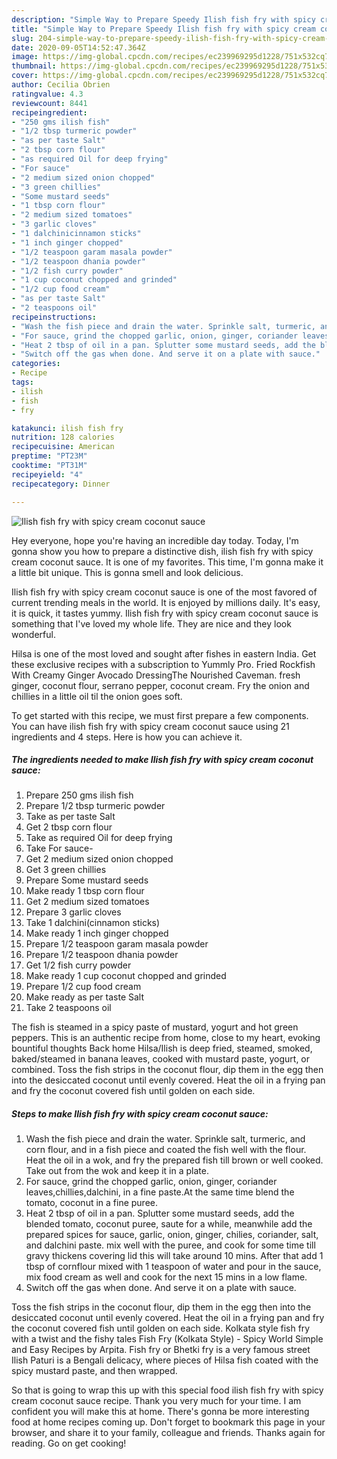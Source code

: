 ```yaml
---
description: "Simple Way to Prepare Speedy Ilish fish fry with spicy cream coconut sauce"
title: "Simple Way to Prepare Speedy Ilish fish fry with spicy cream coconut sauce"
slug: 204-simple-way-to-prepare-speedy-ilish-fish-fry-with-spicy-cream-coconut-sauce
date: 2020-09-05T14:52:47.364Z
image: https://img-global.cpcdn.com/recipes/ec239969295d1228/751x532cq70/ilish-fish-fry-with-spicy-cream-coconut-sauce-recipe-main-photo.jpg
thumbnail: https://img-global.cpcdn.com/recipes/ec239969295d1228/751x532cq70/ilish-fish-fry-with-spicy-cream-coconut-sauce-recipe-main-photo.jpg
cover: https://img-global.cpcdn.com/recipes/ec239969295d1228/751x532cq70/ilish-fish-fry-with-spicy-cream-coconut-sauce-recipe-main-photo.jpg
author: Cecilia Obrien
ratingvalue: 4.3
reviewcount: 8441
recipeingredient:
- "250 gms ilish fish"
- "1/2 tbsp turmeric powder"
- "as per taste Salt"
- "2 tbsp corn flour"
- "as required Oil for deep frying"
- "For sauce"
- "2 medium sized onion chopped"
- "3 green chillies"
- "Some mustard seeds"
- "1 tbsp corn flour"
- "2 medium sized tomatoes"
- "3 garlic cloves"
- "1 dalchinicinnamon sticks"
- "1 inch ginger chopped"
- "1/2 teaspoon garam masala powder"
- "1/2 teaspoon dhania powder"
- "1/2 fish curry powder"
- "1 cup coconut chopped and grinded"
- "1/2 cup food cream"
- "as per taste Salt"
- "2 teaspoons oil"
recipeinstructions:
- "Wash the fish piece and drain the water. Sprinkle salt, turmeric, and corn flour, and in a fish piece and coated the fish well with the flour. Heat the oil in a wok, and fry the prepared fish till brown or well cooked. Take out from the wok and keep it in a plate."
- "For sauce, grind the chopped garlic, onion, ginger, coriander leaves,chillies,dalchini, in a fine paste.At the same time blend the tomato, coconut in a fine puree."
- "Heat 2 tbsp of oil in a pan. Splutter some mustard seeds, add the blended tomato, coconut puree, saute for a while, meanwhile add the prepared spices for sauce, garlic, onion, ginger, chilies, coriander, salt, and dalchini paste. mix well with the puree, and cook for some time till gravy thickens covering lid this will take around 10 mins. After that add 1 tbsp of cornflour mixed with 1 teaspoon of water and pour in the sauce, mix food cream as well and cook for the next 15 mins in a low flame."
- "Switch off the gas when done. And serve it on a plate with sauce."
categories:
- Recipe
tags:
- ilish
- fish
- fry

katakunci: ilish fish fry 
nutrition: 128 calories
recipecuisine: American
preptime: "PT23M"
cooktime: "PT31M"
recipeyield: "4"
recipecategory: Dinner

---
```



![Ilish fish fry with spicy cream coconut sauce](https://img-global.cpcdn.com/recipes/ec239969295d1228/751x532cq70/ilish-fish-fry-with-spicy-cream-coconut-sauce-recipe-main-photo.jpg)

Hey everyone, hope you're having an incredible day today. Today, I'm gonna show you how to prepare a distinctive dish, ilish fish fry with spicy cream coconut sauce. It is one of my favorites. This time, I'm gonna make it a little bit unique. This is gonna smell and look delicious.

Ilish fish fry with spicy cream coconut sauce is one of the most favored of current trending meals in the world. It is enjoyed by millions daily. It's easy, it is quick, it tastes yummy. Ilish fish fry with spicy cream coconut sauce is something that I've loved my whole life. They are nice and they look wonderful.

Hilsa is one of the most loved and sought after fishes in eastern India. Get these exclusive recipes with a subscription to Yummly Pro. Fried Rockfish With Creamy Ginger Avocado DressingThe Nourished Caveman. fresh ginger, coconut flour, serrano pepper, coconut cream. Fry the onion and chillies in a little oil til the onion goes soft.


To get started with this recipe, we must first prepare a few components. You can have ilish fish fry with spicy cream coconut sauce using 21 ingredients and 4 steps. Here is how you can achieve it.

<!--inarticleads1-->

##### The ingredients needed to make Ilish fish fry with spicy cream coconut sauce:

1. Prepare 250 gms ilish fish
1. Prepare 1/2 tbsp turmeric powder
1. Take as per taste Salt
1. Get 2 tbsp corn flour
1. Take as required Oil for deep frying
1. Take For sauce-
1. Get 2 medium sized onion chopped
1. Get 3 green chillies
1. Prepare Some mustard seeds
1. Make ready 1 tbsp corn flour
1. Get 2 medium sized tomatoes
1. Prepare 3 garlic cloves
1. Take 1 dalchini(cinnamon sticks)
1. Make ready 1 inch ginger chopped
1. Prepare 1/2 teaspoon garam masala powder
1. Prepare 1/2 teaspoon dhania powder
1. Get 1/2 fish curry powder
1. Make ready 1 cup coconut chopped and grinded
1. Prepare 1/2 cup food cream
1. Make ready as per taste Salt
1. Take 2 teaspoons oil


The fish is steamed in a spicy paste of mustard, yogurt and hot green peppers. This is an authentic recipe from home, close to my heart, evoking bountiful thoughts Back home Hilsa/Ilish is deep fried, steamed, smoked, baked/steamed in banana leaves, cooked with mustard paste, yogurt, or combined. Toss the fish strips in the coconut flour, dip them in the egg then into the desiccated coconut until evenly covered. Heat the oil in a frying pan and fry the coconut covered fish until golden on each side. 

<!--inarticleads2-->

##### Steps to make Ilish fish fry with spicy cream coconut sauce:

1. Wash the fish piece and drain the water. Sprinkle salt, turmeric, and corn flour, and in a fish piece and coated the fish well with the flour. Heat the oil in a wok, and fry the prepared fish till brown or well cooked. Take out from the wok and keep it in a plate.
1. For sauce, grind the chopped garlic, onion, ginger, coriander leaves,chillies,dalchini, in a fine paste.At the same time blend the tomato, coconut in a fine puree.
1. Heat 2 tbsp of oil in a pan. Splutter some mustard seeds, add the blended tomato, coconut puree, saute for a while, meanwhile add the prepared spices for sauce, garlic, onion, ginger, chilies, coriander, salt, and dalchini paste. mix well with the puree, and cook for some time till gravy thickens covering lid this will take around 10 mins. After that add 1 tbsp of cornflour mixed with 1 teaspoon of water and pour in the sauce, mix food cream as well and cook for the next 15 mins in a low flame.
1. Switch off the gas when done. And serve it on a plate with sauce.


Toss the fish strips in the coconut flour, dip them in the egg then into the desiccated coconut until evenly covered. Heat the oil in a frying pan and fry the coconut covered fish until golden on each side. Kolkata style fish fry with a twist and the fishy tales Fish Fry (Kolkata Style) - Spicy World Simple and Easy Recipes by Arpita. Fish fry or Bhetki fry is a very famous street Ilish Paturi is a Bengali delicacy, where pieces of Hilsa fish coated with the spicy mustard paste, and then wrapped. 

So that is going to wrap this up with this special food ilish fish fry with spicy cream coconut sauce recipe. Thank you very much for your time. I am confident you will make this at home. There's gonna be more interesting food at home recipes coming up. Don't forget to bookmark this page in your browser, and share it to your family, colleague and friends. Thanks again for reading. Go on get cooking!
